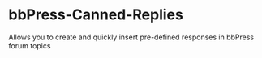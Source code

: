bbPress-Canned-Replies
======================

Allows you to create and quickly insert pre-defined responses in bbPress forum topics
